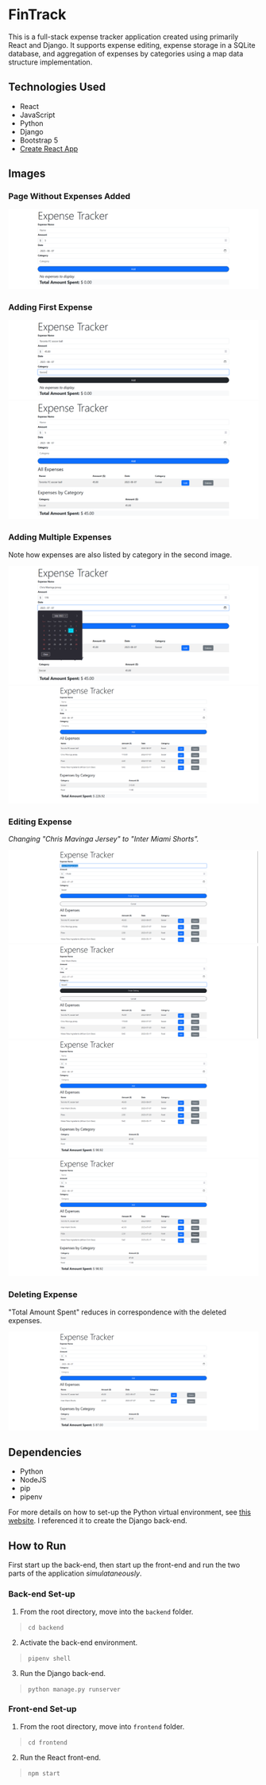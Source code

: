 # FinTrack

This is a full-stack expense tracker application created using primarily React and Django. It supports expense editing, expense storage in a SQLite database, and aggregation of expenses by categories using a map data structure implementation.

## Technologies Used

- React
- JavaScript
- Python
- Django
- Bootstrap 5
- [Create React App](https://github.com/facebook/create-react-app)

## Images

### Page Without Expenses Added

![Alt text](Images/finTrack_1.png)

### Adding First Expense

![Alt text](Images/finTrack_2.png)
![Alt text](Images/finTrack_3.png)

### Adding Multiple Expenses

Note how expenses are also listed by category in the second image.

![Alt text](Images/finTrack_4.png)
![Alt text](Images/finTrack_5.png)

### Editing Expense

*Changing "Chris Mavinga Jersey" to "Inter Miami Shorts".*

![Alt text](Images/finTrack_6.png)
![Alt text](Images/finTrack_7.png)
![Alt text](Images/finTrack_8.png)
![Alt text](Images/finTrack_9.png)

### Deleting Expense

"Total Amount Spent" reduces in correspondence with the deleted expenses.

![Alt text](Images/finTrack_10.png)

## Dependencies

- Python
- NodeJS
- pip
- pipenv

For more details on how to set-up the Python virtual environment, see [this website](https://www.digitalocean.com/community/tutorials/build-a-to-do-application-using-django-and-react#step-1-setting-up-the-backend). I referenced it to create the Django back-end.

## How to Run

First start up the back-end, then start up the front-end and run the two parts of the application *simulataneously*.

### Back-end Set-up

1. From the root directory, move into the `backend` folder.

> `cd backend`

2. Activate the back-end environment.

> `pipenv shell`

3. Run the Django back-end.

> `python manage.py runserver`

### Front-end Set-up

1. From the root directory, move into `frontend` folder.

> `cd frontend`

2. Run the React front-end.

> `npm start`
